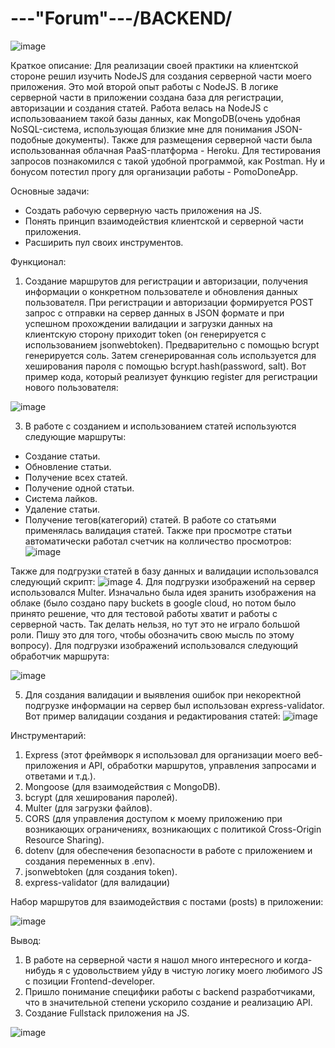 # ---"Forum"---/BACKEND/

![image](https://github.com/Aleksandr-Khokhrin/MyForumApp_node-back/assets/147053338/5a87b5e4-72c0-48e8-a23c-dfadaa2c9003)

Краткое описание:
Для реализации своей практики на клиентской стороне решил изучить NodeJS для создания серверной части моего приложения. 
Это мой второй опыт работы с NodeJS. В логике серверной части в приложении создана база для регистрации, авторизации и создания статей. Работа велась на NodeJS с использоваанием такой базы данных, как MongoDB(очень удобная NoSQL-система, использующая близкие мне для понимания JSON-подобные документы). Также для размещения серверной части была использованная облачная PaaS-платформа - Heroku. Для тестирования запросов познакомился с такой удобной программой, как Postman. Ну и бонусом потестил прогу для организации работы - PomoDoneApp. 

Основные задачи: 
- Создать рабочую серверную часть приложения на JS.
- Понять принцип взаимодействия клиентской и серверной части приложения.
- Расширить пул своих инструментов. 

Функционал:
1. Создание маршрутов для регистрации и авторизации, получения информации о конкретном пользователе и обновления данных пользователя. 
При регистрации и авторизации формируется POST запрос с отправки на сервер данных в JSON формате и при успешном прохождении валидации и загрузки данных на клиентскую сторону приходит token (он генерируется с использованием jsonwebtoken). Предварительно с помощью bcrypt генерируется соль. Затем сгенерированная соль используется для хеширования пароля с помощью bcrypt.hash(password, salt). 
Вот пример кода, который реализует функцию register для регистрации нового пользователя:

![image](https://github.com/Aleksandr-Khokhrin/MyForumApp_node-back/assets/147053338/7245fad1-01e9-4121-9afa-1841b50a9ea2)

3. В работе с созданием и использованием статей используются следующие маршруты:
- Создание статьи.
- Обновление статьи.
- Получение всех статей.
- Получение одной статьи.
- Система лайков.
- Удаление статьи.
- Получение тегов(категорий) статей.
В работе со статьями применялась валидация статей. Также при просмотре статьи автоматически работал счетчик на колличество просмотров:
![image](https://github.com/Aleksandr-Khokhrin/MyForumApp_node-back/assets/147053338/46fa5317-9d7b-4bdd-81ef-4c9ada43f43e)

Также для подгрузки статей в базу данных и валидации использовался следующий скрипт:
![image](https://github.com/Aleksandr-Khokhrin/MyForumApp_node-back/assets/147053338/95a8bd37-b4a2-4730-af91-ff971d5523d6)
4. Для подгрузки изображений на сервер использовался Multer. Изначально была идея зранить изображения на облаке (было создано пару buckets в google cloud, но потом было принято решение, что для тестовой работы хватит и работы с серверной часть. Так делать нельзя, но тут это не играло большой роли. Пишу это для того, чтобы обозначить свою мысль по этому вопросу).
Для подгрузки изображений использовался следующий обработчик маршрута:

![image](https://github.com/Aleksandr-Khokhrin/MyForumApp_node-back/assets/147053338/2f7b8e39-3e23-41d0-91b0-6a2349d5a0a3)

5. Для создания валидации и выявления ошибок при некоректной подгрузке информации на сервер был использован express-validator. 
Вот пример валидации создания и редактирования статей:
![image](https://github.com/Aleksandr-Khokhrin/MyForumApp_node-back/assets/147053338/a95c96a8-3b94-4074-823f-38255c16889c)

Инструментарий:
1. Express (этот фреймворк я использовал для организации моего веб-приложения и API, обработки маршрутов, управления запросами и ответами и т.д.).
2. Mongoose (для взаимодействия с MongoDB).
3. bcrypt (для хеширования паролей).
4. Multer (для загрузки файлов).
5. CORS (для управления доступом к моему приложению при возникающих ограничениях, возникающих с политикой Cross-Origin Resource Sharing).
6. dotenv (для обеспечения безопасности в работе с приложением и создания переменных в .env).
7. jsonwebtoken (для создания token).
8. express-validator (для валидации)

Набор маршрутов для взаимодействия с постами (posts) в приложении:

![image](https://github.com/Aleksandr-Khokhrin/MyForumApp_node-back/assets/147053338/36a9dcd6-1874-4374-a9f2-88b64247579d)


Вывод: 
1. В работе на серверной части я нашол много интересного и когда-нибудь я с удовольствием уйду в чистую логику моего любимого JS c позиции Frontend-developer. 
2. Пришло понимание специфики работы с backend разработчиками, что в значительной степени ускорило создание и реализацию API. 
3. Создание Fullstack приложения на JS.

![image](https://github.com/Aleksandr-Khokhrin/MyForumApp_react-front/assets/147053338/d1421d97-c486-45f4-b34f-5faede758ca4)



